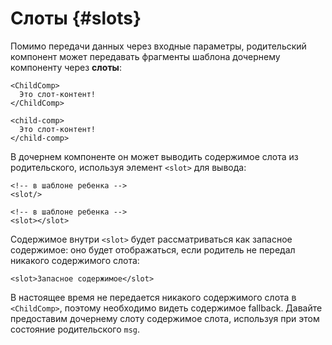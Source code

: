 # Слоты {#slots}

Помимо передачи данных через входные параметры, родительский компонент может передавать фрагменты шаблона дочернему компоненту через **слоты**:

<div class="sfc">

```vue-html
<ChildComp>
  Это слот-контент!
</ChildComp>
```

</div>
<div class="html">

```vue-html
<child-comp>
  Это слот-контент!
</child-comp>
```

</div>

В дочернем компоненте он может выводить содержимое слота из родительского, используя элемент `<slot>` для вывода:

<div class="sfc">

```vue-html
<!-- в шаблоне ребенка -->
<slot/>
```

</div>
<div class="html">

```vue-html
<!-- в шаблоне ребенка -->
<slot></slot>
```

</div>

Содержимое внутри `<slot>` будет рассматриваться как запасное содержимое: оно будет отображаться, если родитель не передал никакого содержимого слота:

```vue-html
<slot>Запасное содержимое</slot>
```

В настоящее время не передается никакого содержимого слота в `<ChildComp>`, поэтому необходимо видеть содержимое fallback. Давайте предоставим дочернему слоту содержимое слота, используя при этом состояние родительского `msg`.

